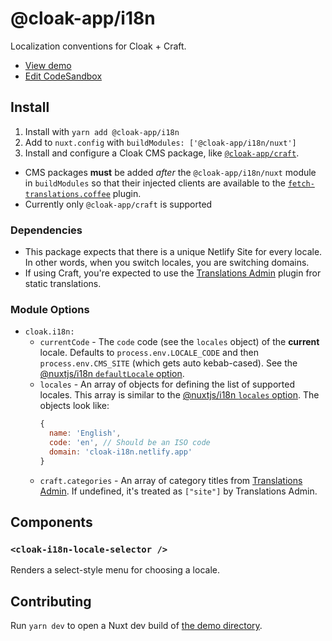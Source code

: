 # @cloak-app/i18n

Localization conventions for Cloak + Craft.

- [View demo](https://cloak-i18n.netlify.app)
- [Edit CodeSandbox](https://githubbox.com/BKWLD/cloak-i18n)

## Install

1. Install with `yarn add @cloak-app/i18n`
2. Add to `nuxt.config` with `buildModules: ['@cloak-app/i18n/nuxt']`
3. Install and configure a Cloak CMS package, like [`@cloak-app/craft`](https://github.com/BKWLD/cloak-craft).
  - CMS packages **must** be added *after* the `@cloak-app/i18n/nuxt` module in `buildModules` so that their injected clients are available to the [`fetch-translations.coffee`](./plugins/fetch-translations.coffee) plugin.
  - Currently only `@cloak-app/craft` is supported

### Dependencies

- This package expects that there is a unique Netlify Site for every locale.  In other words, when you switch locales, you are switching domains.
- If using Craft, you're expected to use the [Translations Admin](https://plugins.craftcms.com/translations-admin) plugin fror static translations.

### Module Options

- `cloak.i18n:`
  - `currentCode` - The `code` code (see the `locales` object) of the **current** locale.  Defaults to `process.env.LOCALE_CODE` and then `process.env.CMS_SITE` (which gets auto kebab-cased).  See the [@nuxtjs/i18n `defaultLocale` option](https://i18n.nuxtjs.org/options-reference/#defaultlocale).
  - `locales` - An array of objects for defining the list of supported locales. This array is similar to the [@nuxtjs/i18n `locales` option](https://i18n.nuxtjs.org/options-reference/#locales). The objects look like:
    ```js
    {
      name: 'English',
      code: 'en', // Should be an ISO code
      domain: 'cloak-i18n.netlify.app'
    }
    ```
  - `craft.categories` - An array of category titles from [Translations Admin](https://plugins.craftcms.com/translations-admin).  If undefined, it's treated as `["site"]` by Translations Admin.

## Components

### `<cloak-i18n-locale-selector />`

Renders a select-style menu for choosing a locale.

## Contributing

Run `yarn dev` to open a Nuxt dev build of [the demo directory](./demo).
